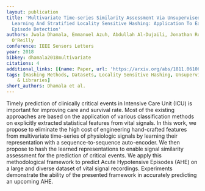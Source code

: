 ```yaml
---
layout: publication
title: 'Multivariate Time-series Similarity Assessment Via Unsupervised Representation
  Learning And Stratified Locality Sensitive Hashing: Application To Early Acute Hypotensive
  Episode Detection'
authors: Jwala Dhamala, Emmanuel Azuh, Abdullah Al-Dujaili, Jonathan Rubin, Una-May
  O'Reilly
conference: IEEE Sensors Letters
year: 2018
bibkey: dhamala2018multivariate
citations: 4
additional_links: [{name: Paper, url: 'https://arxiv.org/abs/1811.06106'}]
tags: [Hashing Methods, Datasets, Locality Sensitive Hashing, Unsupervised, Tools
    & Libraries]
short_authors: Dhamala et al.
---
```

Timely prediction of clinically critical events in Intensive Care Unit (ICU)
is important for improving care and survival rate. Most of the existing
approaches are based on the application of various classification methods on
explicitly extracted statistical features from vital signals. In this work, we
propose to eliminate the high cost of engineering hand-crafted features from
multivariate time-series of physiologic signals by learning their
representation with a sequence-to-sequence auto-encoder. We then propose to
hash the learned representations to enable signal similarity assessment for the
prediction of critical events. We apply this methodological framework to
predict Acute Hypotensive Episodes (AHE) on a large and diverse dataset of
vital signal recordings. Experiments demonstrate the ability of the presented
framework in accurately predicting an upcoming AHE.